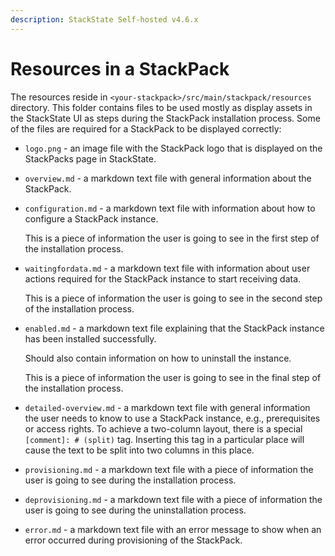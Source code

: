```yaml
---
description: StackState Self-hosted v4.6.x
---
```


# Resources in a StackPack

The resources reside in `<your-stackpack>/src/main/stackpack/resources` directory. This folder contains files to be used mostly as display assets in the StackState UI as steps during the StackPack installation process. Some of the files are required for a StackPack to be displayed correctly:

* `logo.png` - an image file with the StackPack logo that is displayed on the StackPacks page in StackState.
* `overview.md` - a markdown text file with general information about the StackPack.
* `configuration.md` - a markdown text file with information about how to configure a StackPack instance.

  This is a piece of information the user is going to see in the first step of the installation process.

* `waitingfordata.md` - a markdown text file with information about user actions required for the StackPack instance to start receiving data.

  This is a piece of information the user is going to see in the second step of the installation process.

* `enabled.md` - a markdown text file explaining that the StackPack instance has been installed successfully.

  Should also contain information on how to uninstall the instance.

  This is a piece of information the user is going to see in the final step of the installation process.

* `detailed-overview.md` - a markdown text file with general information the user needs to know to use a StackPack instance, e.g., prerequisites or access rights. To achieve a two-column layout, there is a special `[comment]: # (split)` tag. Inserting this tag in a particular place will cause the text to be split into two columns in this place.
* `provisioning.md` - a markdown text file with a piece of information the user is going to see during the installation process.
* `deprovisioning.md` - a markdown text file with a piece of information the user is going to see during the uninstallation process.
* `error.md` - a markdown text file with an error message to show when an error occurred during provisioning of the StackPack.


